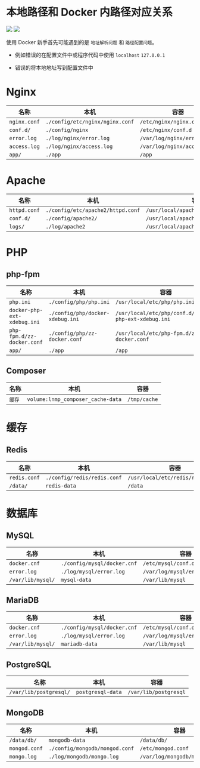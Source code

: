 # 本地路径和 Docker 内路径对应关系

[![](https://img.shields.io/badge/AD-%E8%85%BE%E8%AE%AF%E4%BA%91%E5%AE%B9%E5%99%A8%E6%9C%8D%E5%8A%A1-blue.svg)](https://cloud.tencent.com/redirect.php?redirect=10058&cps_key=3a5255852d5db99dcd5da4c72f05df61) [![](https://img.shields.io/badge/Support-%E8%85%BE%E8%AE%AF%E4%BA%91%E8%87%AA%E5%AA%92%E4%BD%93-brightgreen.svg)](https://cloud.tencent.com/developer/support-plan?invite_code=13vokmlse8afh)

使用 Docker 新手首先可能遇到的是 `地址解析问题` 和 `路径配置问题`。

* 例如错误的在配置文件中或程序代码中使用 `localhost` `127.0.0.1`

* 错误的将本地地址写到配置文件中

# Nginx

|名称|本机|容器|
|--|--|--|
|`nginx.conf`|`./config/etc/nginx/nginx.conf`|`/etc/nginx/nginx.conf`    |
|`conf.d/`   |`./config/nginx`               |`/etc/nginx/conf.d`        |
|`error.log` |`./log/nginx/error.log`       |`/var/log/nginx/error.log` |
|`access.log`|`./log/nginx/access.log`      |`/var/log/nginx/access.log`|
|`app/`      |`./app`                        |`/app`                     |

# Apache

|名称|本机|容器|
|--|--|--|
|`httpd.conf` | `./config/etc/apache2/httpd.conf` | `/usr/local/apache2/conf/httpd.conf`|
|`conf.d/`    | `./config/apache2/`               | `/usr/local/apache2/conf.d`         |
|`logs/`      | `./log/apache2`                  | `/usr/local/apache2/logs`           |

# PHP

## php-fpm

|名称|本机|容器|
|--|--|--|
|`php.ini`                     |`./config/php/php.ini`                  |`/usr/local/etc/php/php.ini`                         |
|`docker-php-ext-xdebug.ini`   |`./config/php/docker-xdebug.ini`        |`/usr/local/etc/php/conf.d/docker-php-ext-xdebug.ini`|
|`php-fpm.d/zz-docker.conf`    |`./config/php/zz-docker.conf`           |`/usr/local/etc/php-fpm.d/zz-docker.conf`            |
|`app/`                        |`./app`                                 |`/app`                                               |

## Composer

|名称|本机|容器|
|--|--|--|
|`缓存`|`volume:lnmp_composer_cache-data`|`/tmp/cache`|

# 缓存

## Redis

|名称|本机|容器|
|--|--|--|
|`redis.conf`|`./config/redis/redis.conf`|`/usr/local/etc/redis/redis.conf`|
|`/data/`    |`redis-data`               |`/data`                          |

# 数据库

## MySQL

|名称|本机|容器|
|--|--|--|
|`docker.cnf`       |`./config/mysql/docker.cnf`       |`/etc/mysql/conf.d/docker.cnf` |
|`error.log`        |`./log/mysql/error.log`          |`/var/log/mysql/error.log`     |
|`/var/lib/mysql/`  |`mysql-data`                      |`/var/lib/mysql`               |

## MariaDB

|名称|本机|容器|
|--|--|--|
|`docker.cnf`       |`./config/mysql/docker.cnf`       |`/etc/mysql/conf.d/docker.cnf` |
|`error.log`        |`./log/mysql/error.log`          |`/var/log/mysql/error.log`     |
|`/var/lib/mysql/`  |`mariadb-data`                    |`/var/lib/mysql`               |

## PostgreSQL

|名称|本机|容器|
|--|--|--|
|`/var/lib/postgresql/`|`postgresql-data`|`/var/lib/postgresql`|

## MongoDB

|名称|本机|容器|
|--|--|--|
|`/data/db/`  |`mongodb-data`                 |`/data/db/`                 |
|`mongod.conf`|`./config/mongodb/mongod.conf` |`/etc/mongod.conf`          |
|`mongo.log`  |`./log/mongodb/mongo.log`     |`/var/log/mongodb/mongo.log`|
